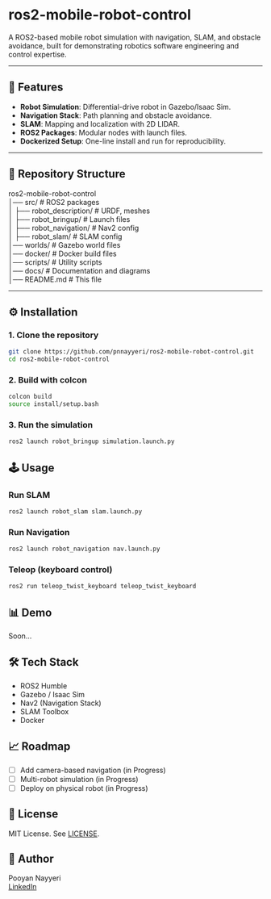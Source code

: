 # ros2-mobile-robot-control  
A ROS2-based mobile robot simulation with navigation, SLAM, and obstacle avoidance, built for demonstrating robotics software engineering and control expertise.  

---

## 🚀 Features  
- **Robot Simulation**: Differential-drive robot in Gazebo/Isaac Sim.  
- **Navigation Stack**: Path planning and obstacle avoidance.  
- **SLAM**: Mapping and localization with 2D LIDAR.  
- **ROS2 Packages**: Modular nodes with launch files.  
- **Dockerized Setup**: One-line install and run for reproducibility.  

---

## 📂 Repository Structure  
ros2-mobile-robot-control\
│── src/ # ROS2 packages\
│ ├── robot_description/ # URDF, meshes\
│ ├── robot_bringup/ # Launch files\
│ ├── robot_navigation/ # Nav2 config\
│ ├── robot_slam/ # SLAM config\
│── worlds/ # Gazebo world files\
│── docker/ # Docker build files\
│── scripts/ # Utility scripts\
│── docs/ # Documentation and diagrams\
│── README.md # This file

---

## ⚙️ Installation  

### 1. Clone the repository  
```bash
git clone https://github.com/pnnayyeri/ros2-mobile-robot-control.git
cd ros2-mobile-robot-control
```

### 2. Build with colcon

```bash
colcon build
source install/setup.bash
```

### 3. Run the simulation
```bash
ros2 launch robot_bringup simulation.launch.py
```

## 🕹️ Usage

### Run SLAM
```bash
ros2 launch robot_slam slam.launch.py
```

### Run Navigation
```bash
ros2 launch robot_navigation nav.launch.py
```

### Teleop (keyboard control)
```bash
ros2 run teleop_twist_keyboard teleop_twist_keyboard
```

## 📊 Demo
Soon...


## 🛠️ Tech Stack
* ROS2 Humble
* Gazebo / Isaac Sim
* Nav2 (Navigation Stack)
* SLAM Toolbox
* Docker

## 📈 Roadmap
- [ ] Add camera-based navigation (in Progress)
- [ ] Multi-robot simulation (in Progress)
- [ ] Deploy on physical robot (in Progress)

## 📜 License
MIT License. See [LICENSE](https://opensource.org/license/mit).

## 👤 Author
Pooyan Nayyeri\
[LinkedIn](https://www.linkedin.com/in/pnnayyeri/)
